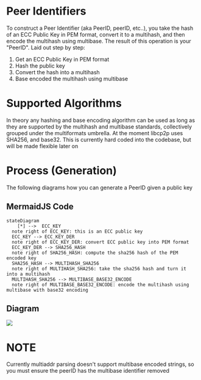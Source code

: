 # Peer Identifiers

To construct a Peer Identifier (aka PeerID, peerID, etc..), you take the hash of an ECC Public Key in PEM format, convert it to a multihash, and then encode the multihash using multibase. The result of this operation is your "PeerID". Laid out step by step:

1) Get an ECC Public Key in PEM format
2) Hash the public key
3) Convert the hash into a multihash
4) Base encoded the multihash using multibase

# Supported Algorithms

In theory any hashing and base encoding algorithm can be used as long as they are supported by the multihash and multibase standards, collectively grouped under the multiformats umbrella. At the moment libcp2p uses SHA256, and base32. This is currently hard coded into the codebase, but will be made flexible later on

# Process (Generation)

The following diagrams how you can generate a PeerID given a public key

## MermaidJS Code

```
stateDiagram
	[*] -->  ECC_KEY
  note right of ECC_KEY: this is an ECC public key
  ECC_KEY --> ECC_KEY_DER
  note right of ECC_KEY_DER: convert ECC public key into PEM format
  ECC_KEY_DER --> SHA256_HASH
  note right of SHA256_HASH: compute the sha256 hash of the PEM encoded key
  SHA256_HASH --> MULTIHASH_SHA256
  note right of MULTIHASH_SHA256: take the sha256 hash and turn it into a multihash
  MULTIHASH_SHA256 --> MULTIBASE_BASE32_ENCODE
  note right of MULTIBASE_BASE32_ENCODE: encode the multihash using multibase with base32 encoding
```

## Diagram


![](https://gateway.temporal.cloud/ipfs/QmfW1SFrmHMVUw3ToNjvaDoBo3k4vqmK5DPdbCJWcAWdQs)

# NOTE

Currently multiaddr parsing doesn't support multibase encoded strings, so you must ensure the peerID has the multibase identifier removed